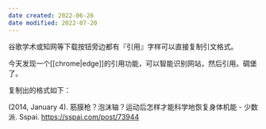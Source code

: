 ```yaml
---
date created: 2022-06-26
date modified: 2022-07-20
---
```


谷歌学术或知网等下载按钮旁边都有『引用』字样可以直接复制引文格式。

今天发现一个[[chrome|edge]]的引用功能，可以智能识别网站，然后引用。碉堡了。

复制出的格式如下：

(2014, January 4). 筋膜枪？泡沫轴？运动后怎样才能科学地恢复身体机能 - 少数派. Sspai. <https://sspai.com/post/73944>
